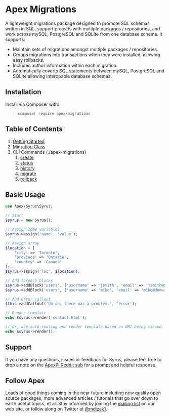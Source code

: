 
# Apex Migrations

A lightweight migrations package designed to promote SQL schemas written in SQL, support projects with multiple packages / repositories, and work across mySQL, PostgreSQL and SQLIte from one database schema.  It supports:

* Maintain sets of migrations amongst multiple packages / repositories.
* Groups migrations into transactions when they were installed, allowing easy rollbacks.
* Includes author information within each migration.
* Automatically coverts SQL statements between mySQL, PostgreSQL and SQLite allowing interopable database schemas.


## Installation

Install via Composer with:

> `composer require apex/migrations`


## Table of Contents

1. [Getting Started](https://github.com/apexpl/migrations/blob/master/docs/getting_started.md)
2. [Migration Class](https://github.com/apexpl/migrations/blob/master/docs/migration.md)
2. CLI Commands (./apex-migrations)
    1. [create](https://github.com/apexpl/migrations/blob/master/docs/cli/create.md)
    2. [status](https://github.com/apexpl/migrations/blob/master/docs/cli/status.md)
    3. [history](https://github.com/apexpl/migrations/blob/master/docs/cli/history.md)
    4. [migrate](https://github.com/apexpl/migrations/blob/master/docs/cli/migrate.md)
    5. [rollback](https://github.com/apexpl/migrations/blob/master/docs/cli/rollback.md)



## Basic Usage

~~~php
use Apex\Syrus\Syrus;

// Start
$syrus = new Syrus();

// Assign some variables
$syrus->assign('name', 'value');

// Assign array
$location = [
    'city' => 'Toronto', 
    'province' => 'Ontario', 
    'country' => 'Canada'
];
$syrus->assign('loc', $location);

// Add foreach blocks
$syrus->addBlock('users', ['username' => 'jsmith', 'email' => 'jsmith@domain.com']);
$syrus->addBlock('users', ['username' => 'mike', 'email' => 'mike@domain.com']);

// ADd error callout
$this->addCallout('Uh oh, there was a problem.', 'error');

// Render template
echo $syrus->render('contact.html');

// Or, use auto-routing and render template based on URI being viewed.
echo $syrus->render();
~~~


## Support

If you have any questions, issues or feedback for Syrus, please feel free to drop a note on the <a href="https://reddit.com/r/apexpl/">ApexPl Reddit sub</a> for a prompt and helpful response.


## Follow Apex

Loads of good things coming in the near future including new quality open source packages, more advanced articles / tutorials that go over down to earth useful topics, et al.  Stay informed by joining the <a href="https://apexpl.io/">mailing list</a> on our web site, or follow along on Twitter at <a href="https://twitter.com/mdizak1">@mdizak1</a>.



